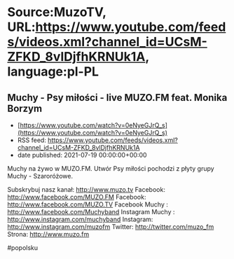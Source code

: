 # Source:MuzoTV, URL:https://www.youtube.com/feeds/videos.xml?channel_id=UCsM-ZFKD_8vlDjfhKRNUk1A, language:pl-PL

## Muchy - Psy miłości - live MUZO.FM feat. Monika Borzym
 - [https://www.youtube.com/watch?v=0eNyeGJrQ_s](https://www.youtube.com/watch?v=0eNyeGJrQ_s)
 - RSS feed: https://www.youtube.com/feeds/videos.xml?channel_id=UCsM-ZFKD_8vlDjfhKRNUk1A
 - date published: 2021-07-19 00:00:00+00:00

Muchy na żywo w MUZO.FM. Utwór Psy miłości pochodzi z płyty grupy Muchy - Szaroróżowe. 

Subskrybuj nasz kanał: http://www.muzo.tv
Facebook: http://www.facebook.com/MUZO.FM
Facebook: http://www.facebook.com/MUZO.TV
Facebook Muchy : http://www.facebook.com/Muchyband
Instagram Muchy : http://www.instagram.com/muchyband
Instagram: http://www.instagram.com/muzofm
Twitter: http://twitter.com/muzo_fm
Strona: http://www.muzo.fm 

#popolsku

